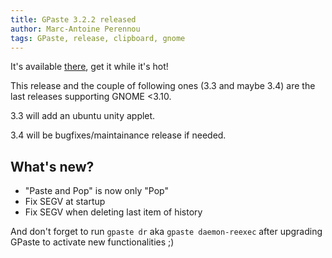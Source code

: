 ```yaml
---
title: GPaste 3.2.2 released
author: Marc-Antoine Perennou
tags: GPaste, release, clipboard, gnome
---
```


It's available [there](http://www.imagination-land.org/files/gpaste/gpaste-3.2.2.tar.xz), get it while it's hot!

This release and the couple of following ones (3.3 and maybe 3.4) are the last releases supporting GNOME <3.10.

3.3 will add an ubuntu unity applet.

3.4 will be bugfixes/maintainance release if needed.

## What's new?

- "Paste and Pop" is now only "Pop"
- Fix SEGV at startup
- Fix SEGV when deleting last item of history

And don't forget to run `gpaste dr` aka `gpaste daemon-reexec` after upgrading GPaste to activate new functionalities ;)

